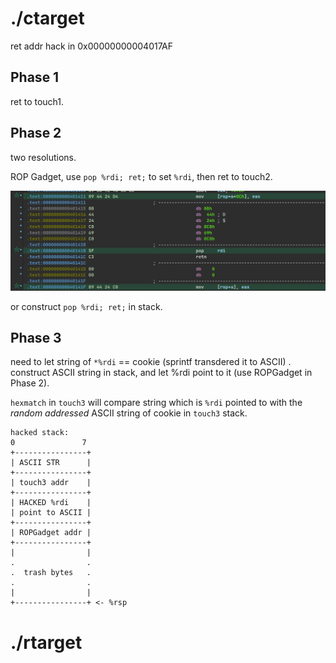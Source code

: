 # ./ctarget 

ret addr hack in 0x00000000004017AF

## Phase 1

ret to touch1.

## Phase 2

two resolutions.

ROP Gadget, use `pop %rdi; ret;` to set `%rdi`,
then ret to touch2.

![phase2_trick](./phase2_trick.png)

or construct `pop %rdi; ret;` in stack.


## Phase 3

need to let string of `*%rdi` == cookie (sprintf transdered it to ASCII) .  
construct ASCII string in stack, and let %rdi point to it (use ROPGadget in Phase 2).  

`hexmatch` in `touch3` will compare string which is `%rdi` pointed to with the *random addressed* ASCII string of cookie in `touch3` stack.  


```
hacked stack:  
0               7  
+----------------+  
| ASCII STR      |    
+----------------+
| touch3 addr    |  
+----------------+  
| HACKED %rdi    |
| point to ASCII |
+----------------+  
| ROPGadget addr |
+----------------+  
|                |
.                .
.  trash bytes   .
.                .
|                |
+----------------+ <- %rsp
```


# ./rtarget

